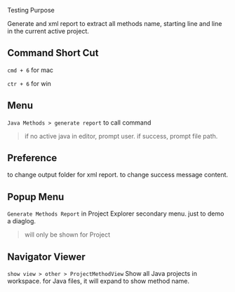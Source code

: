 Testing Purpose

Generate and xml report to extract all methods name, starting line and line in the current active project.

## Command Short Cut
`cmd + 6` for mac

`ctr + 6` for win

## Menu
`Java Methods > generate report`
to call command

> if no active java in editor, prompt user.
> if success, prompt file path.

## Preference
to change output folder for xml report.
to change success message content.

## Popup Menu
`Generate Methods Report` in Project Explorer secondary menu.
just to demo a diaglog.

> will only be shown for Project

## Navigator Viewer
`show view > other > ProjectMethodView`
Show all Java projects in workspace.
for Java files, it will expand to show method name.
